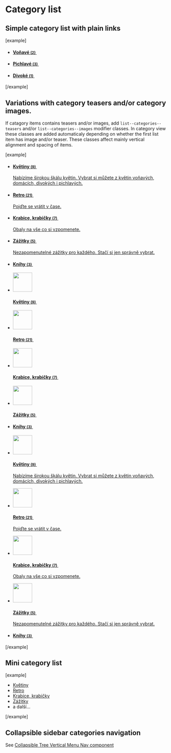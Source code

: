 Category list
=============

## Simple category list with plain links

[example]
<section class="section--child-categories">
	<ul class="list-unstyled list--categories  ">
		<li class="list-item">
			<a href="/obchod/kvetiny/vonave/">
				<div class="child-category__text">
					<h4 class="child-category__text__title">Voňavé <small>(2)</small>&nbsp;<span class="fas fa-angle-right"></span></h4>
				</div>
			</a>
		</li>
		<li class="list-item">
			<a href="/obchod/kvetiny/pichlave/">
				<div class="child-category__text">
					<h4 class="child-category__text__title">Pichlavé <small>(3)</small>&nbsp;<span class="fas fa-angle-right"></span></h4>
				</div>
			</a>
		</li>
		<li class="list-item">
			<a href="/obchod/kvetiny/divoke/">
				<div class="child-category__text">
					<h4 class="child-category__text__title">Divoké <small>(1)</small>&nbsp;<span class="fas fa-angle-right"></span></h4>
				</div>
			</a>
		</li>
	</ul>
</section>
[/example]

## Variations with category teasers and/or category images.

If catagory items contains teasers and/or images, add <code>list--categories--teasers</code> and/or <code>list--categories--images</code> modifier classes. In category view these classes are added automaticaly depending on whether the first list item has image and/or teaser. These classes affect mainly vertical alignment and spacing of items.

[example]
<section class="section--child-categories">
	<ul class="list-unstyled list--categories list--categories--teasers">
		<li class="list-item">
			<a href="#">
				<div class="child-category__text">
					<h4 class="child-category__text__title">Květiny <small>(9)</small>&nbsp;<span class="fas fa-angle-right"></span></h4>
					<p class="child-category__text__teaser">Nabízíme širokou škálu květin. Vybrat si můžete z květin voňavých, domácích, divokých i pichlavých.</p>
				</div>
			</a>
		</li>
		<li class="list-item">
			<a href="#">
				<div class="child-category__text">
					<h4 class="child-category__text__title">Retro <small>(21)</small>&nbsp;<span class="fas fa-angle-right"></span></h4>
					<p class="child-category__text__teaser">Pojďte se vrátit v čase.</p>
				</div>
			</a>
		</li>
		<li class="list-item">
			<a href="#">
				<div class="child-category__text">
					<h4 class="child-category__text__title">Krabice, krabičky <small>(7)</small>&nbsp;<span class="fas fa-angle-right"></span></h4>
					<p class="child-category__text__teaser">Obaly na vše co si vzpomenete.</p>
				</div>
			</a>
		</li>
		<li class="list-item">
			<a href="#">
				<div class="child-category__text">
					<h4 class="child-category__text__title">Zážitky <small>(5)</small>&nbsp;<span class="fas fa-angle-right"></span></h4>
					<p class="child-category__text__teaser">Nezapomenutelné zážitky pro každého. Stačí si jen správně vybrat.</p>
				</div>
			</a>
		</li>
		<li class="list-item">
			<a href="#">
				<div class="child-category__text">
					<h4 class="child-category__text__title">Knihy <small>(3)</small>&nbsp;<span class="fas fa-angle-right"></span></h4>
				</div>
			</a> </li>
	</ul>
</section>


<section class="section--child-categories">
	<ul class="list-unstyled list--categories list--categories--images">
		<li class="list-item">
			<a href="#">
				<img class="child-category__image" src="http://i.pupiq.net/i/6f/6f/bbf/2dbbf/1920x1205/4s2hrO_60x60xc_a7fa06d22b312cee.jpg" alt="" width="60" height="60">
				<div class="child-category__text">
					<h4 class="child-category__text__title">Květiny <small>(9)</small>&nbsp;<span class="fas fa-angle-right"></span></h4>
				</div>
			</a>
		</li>
		<li class="list-item">
			<a href="#">
				<img class="child-category__image" src="http://i.pupiq.net/i/6f/6f/9d2/2d9d2/6720x4480/HTjGSq_60x60xc_8bcdb6c94398442f.jpg" alt="" width="60" height="60">
				<div class="child-category__text">
					<h4 class="child-category__text__title">Retro <small>(21)</small>&nbsp;<span class="fas fa-angle-right"></span></h4>
				</div>
			</a>
		</li>
		<li class="list-item">
			<a href="#">
				<img class="child-category__image" src="http://i.pupiq.net/i/6f/6f/9b3/2d9b3/4608x3072/Sl8TWK_60x60xc_8b2a337a422d93b2.jpg" alt="" width="60" height="60">
				<div class="child-category__text">
					<h4 class="child-category__text__title">Krabice, krabičky <small>(7)</small>&nbsp;<span class="fas fa-angle-right"></span></h4>
				</div>
			</a>
		</li>
		<li class="list-item">
			<a href="#">
				<img class="child-category__image" src="http://i.pupiq.net/i/6f/6f/ba8/2dba8/1920x1271/MlQDkd_60x60xc_114b7fa5046b13e9.jpg" alt="" width="60" height="60">
				<div class="child-category__text">
					<h4 class="child-category__text__title">Zážitky <small>(5)</small>&nbsp;<span class="fas fa-angle-right"></span></h4>
				</div>
			</a>
		</li>
		<li class="list-item">
			<a href="#">
				<div class="child-category__text">
					<h4 class="child-category__text__title">Knihy <small>(3)</small>&nbsp;<span class="fas fa-angle-right"></span></h4>
				</div>
			</a> </li>
	</ul>
</section>


<section class="section--child-categories">
	<ul class="list-unstyled list--categories list--categories--teasers list--categories--images">
		<li class="list-item">
			<a href="#">
				<img class="child-category__image" src="http://i.pupiq.net/i/6f/6f/bbf/2dbbf/1920x1205/4s2hrO_60x60xc_a7fa06d22b312cee.jpg" alt="" width="60" height="60">
				<div class="child-category__text">
					<h4 class="child-category__text__title">Květiny <small>(9)</small>&nbsp;<span class="fas fa-angle-right"></span></h4>
					<p class="child-category__text__teaser">Nabízíme širokou škálu květin. Vybrat si můžete z květin voňavých, domácích, divokých i pichlavých.</p>
				</div>
			</a>
		</li>
		<li class="list-item">
			<a href="#">
				<img class="child-category__image" src="http://i.pupiq.net/i/6f/6f/9d2/2d9d2/6720x4480/HTjGSq_60x60xc_8bcdb6c94398442f.jpg" alt="" width="60" height="60">
				<div class="child-category__text">
					<h4 class="child-category__text__title">Retro <small>(21)</small>&nbsp;<span class="fas fa-angle-right"></span></h4>
					<p class="child-category__text__teaser">Pojďte se vrátit v čase.</p>
				</div>
			</a>
		</li>
		<li class="list-item">
			<a href="#">
				<img class="child-category__image" src="http://i.pupiq.net/i/6f/6f/9b3/2d9b3/4608x3072/Sl8TWK_60x60xc_8b2a337a422d93b2.jpg" alt="" width="60" height="60">
				<div class="child-category__text">
					<h4 class="child-category__text__title">Krabice, krabičky <small>(7)</small>&nbsp;<span class="fas fa-angle-right"></span></h4>
					<p class="child-category__text__teaser">Obaly na vše co si vzpomenete.</p>
				</div>
			</a>
		</li>
		<li class="list-item">
			<a href="#">
				<img class="child-category__image" src="http://i.pupiq.net/i/6f/6f/ba8/2dba8/1920x1271/MlQDkd_60x60xc_114b7fa5046b13e9.jpg" alt="" width="60" height="60">
				<div class="child-category__text">
					<h4 class="child-category__text__title">Zážitky <small>(5)</small>&nbsp;<span class="fas fa-angle-right"></span></h4>
					<p class="child-category__text__teaser">Nezapomenutelné zážitky pro každého. Stačí si jen správně vybrat.</p>
				</div>
			</a>
		</li>
		<li class="list-item">
			<a href="#">
				<div class="child-category__text">
					<h4 class="child-category__text__title">Knihy <small>(3)</small>&nbsp;<span class="fas fa-angle-right"></span></h4>
				</div>
			</a> </li>
	</ul>
</section>
[/example]

## Mini category list

[example]
<ul class="list--categories-mini">
	<li><a href="/obchod/kvetiny/">Květiny</a></li>
	<li><a href="/obchod/retro/">Retro</a></li>
	<li><a href="/obchod/krabice-krabicky/">Krabice, krabičky</a></li>
	<li><a href="/obchod/zazitky/">Zážitky</a></li>
	<li class="list-item--more"><span class="text-muted">a další...</span></li>
</ul>
[/example]

## Collapsible sidebar categories navigation

See [Collapsible Tree Vertical Menu Nav component](/styleguides/components%3Alist-tree/)